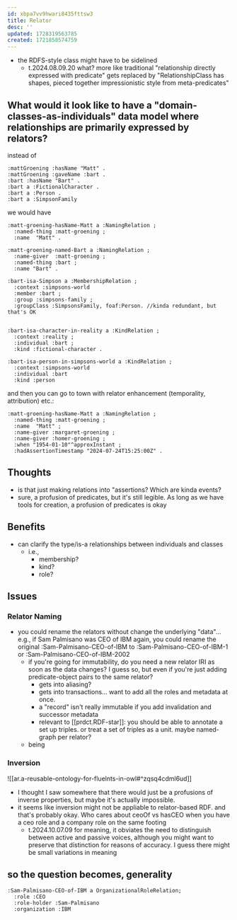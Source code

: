 ```yaml
---
id: xbpa7vv9hwari8435fttsw3
title: Relator
desc: ''
updated: 1728319563785
created: 1721858574759
---
```


- the RDFS-style class might have to be sidelined
  - t.2024.08.09.20 what? more like traditional "relationship directly expressed with predicate" gets replaced by "RelationshipClass has shapes, pieced together impressionistic style from meta-predicates"


## What would it look like to have a "domain-classes-as-individuals" data model where relationships are primarily expressed by relators?

instead of 

```turtle
:mattGroening :hasName "Matt" .
:mattGroening :gaveName :bart .
:bart :hasName "Bart" .
:bart a :FictionalCharacter .
:bart a :Person .
:bart a :SimpsonFamily
```

we would have

```turtle
:matt-groening-hasName-Matt a :NamingRelation ;
  :named-thing :matt-groening ;
  :name  "Matt" .

:matt-groening-named-Bart a :NamingRelation ;
  :name-giver  :matt-groening ;
  :named-thing :bart ;
  :name "Bart" .

:bart-isa-Simpson a :MembershipRelation ;
  :context :simpsons-world
  :member :bart ;
  :group :simpsons-family ;
  :groupClass :SimpsonsFamily, foaf:Person. //kinda redundant, but that's OK


:bart-isa-character-in-reality a :KindRelation ;
  :context :reality ;
  :individual :bart ;
  :kind :fictional-character .

:bart-isa-person-in-simpsons-world a :KindRelation ;
  :context :simpsons-world
  :individual :bart
  :kind :person

```

and then you can go to town with relator enhancement (temporality, attribution) etc.:

```turtle
:matt-groening-hasName-Matt a :NamingRelation ;
  :named-thing :matt-groening ;
  :name  "Matt" ;
  :name-giver :margaret-groening ;
  :name-giver :homer-groening ;
  :when "1954-01-10"^approxInstant ;
  :hadAssertionTimestamp "2024-07-24T15:25:00Z" .
```


## Thoughts

- is that just making relations into "assertions? Which are kinda events?
- sure, a profusion of predicates, but it's still legible. As long as we have tools for creation, a profusion of predicates is okay

## Benefits

- can clarify the type/is-a relationships between individuals and classes
  - i.e.,
    - membership?
    - kind?
    - role?

## Issues

### Relator Naming

- you could rename the relators without change the underlying "data"... e.g., if Sam Palmisano was CEO of IBM again, you could rename the original :Sam-Palmisano-CEO-of-IBM to :Sam-Palmisano-CEO-of-IBM-1 or :Sam-Palmisano-CEO-of-IBM-2002
  - if you're going for immutability, do you need a new relator IRI as soon as the data changes? I guess so, but even if you're just adding predicate-object pairs to the same relator? 
    - gets into aliasing? 
    - gets into transactions... want to add all the roles and metadata at once.
    - a "record" isn't really immutable if you add invalidation and successor metadata
    - relevant to [[prdct.RDF-star]]: you should be able to annotate a set up triples. or treat a set of triples as a unit. maybe named-graph per relator?
  - being 

### Inversion

![[ar.a-reusable-ontology-for-fluelnts-in-owl#^zqsq4cdml6ud]]
- I thought I saw somewhere that there would just be a profusions of inverse properties, but maybe it's actually impossible.
- it seems like inversion might not be appliable to relator-based RDF. and that's probably okay. Who cares about ceoOf vs hasCEO when you have a ceo role and a company role on the same footing
  - t.2024.10.07.09 for meaning, it obviates the need to distinguish between active and passive voices, although you might want to preserve that distinction for reasons of accuracy. I guess there might be small variations in meaning

## so the question becomes, generality

```turtle
:Sam-Palmisano-CEO-of-IBM a OrganizationalRoleRelation;
  :role :CEO
  :role-holder :Sam-Palmisano
  :organization :IBM
```
 